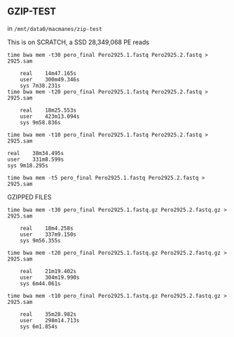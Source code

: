 GZIP-TEST
-

in `/mnt/data0/macmanes/zip-test`

This is on SCRATCH, a SSD
28,349,068 PE reads

	time bwa mem -t30 pero_final Pero2925.1.fastq Pero2925.2.fastq > 2925.sam
	
		real	14m47.165s
		user	300m49.346s
		sys	7m38.231s
	time bwa mem -t20 pero_final Pero2925.1.fastq Pero2925.2.fastq > 2925.sam
	
        real	18m25.553s
        user	423m13.094s
        sys	9m58.836s

	time bwa mem -t10 pero_final Pero2925.1.fastq Pero2925.2.fastq > 2925.sam
	
	real	38m34.495s
	user	331m8.599s
	sys	9m18.295s
	
	time bwa mem -t5 pero_final Pero2925.1.fastq Pero2925.2.fastq > 2925.sam
	

GZIPPED FILES

	time bwa mem -t30 pero_final Pero2925.1.fastq.gz Pero2925.2.fastq.gz > 2925.sam
	
        real	18m4.258s
        user	337m9.150s
        sys	9m56.355s
	
	time bwa mem -t20 pero_final Pero2925.1.fastq.gz Pero2925.2.fastq.gz > 2925.sam

        real	21m19.402s
        user	304m19.990s
        sys	6m44.061s
	
	time bwa mem -t10 pero_final Pero2925.1.fastq.gz Pero2925.2.fastq.gz > 2925.sam
		
		real	35m28.982s
		user	298m14.713s
		sys	6m1.854s